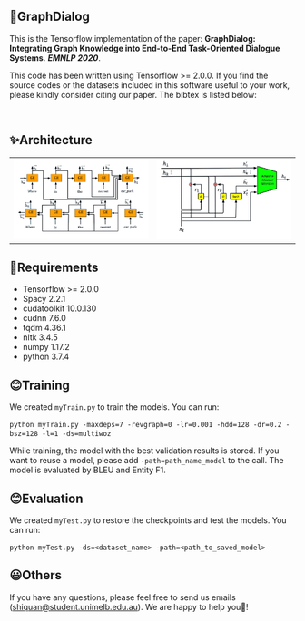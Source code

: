 ## :star2:GraphDialog

This is the Tensorflow implementation of the paper:
**GraphDialog: Integrating Graph Knowledge into End-to-End Task-Oriented Dialogue Systems**. ***EMNLP 2020***. 

This code has been written using Tensorflow >= 2.0.0. If you find the source codes or the datasets included in this software useful to your work, please kindly consider citing our paper. The bibtex is listed below:
<pre>

</pre>

## :sparkles:Architecture
<table>
    <tr>
        <td ><center><img src="img/Encoder_new.png" width="500"> </center></td>
        <td ><center><img src="img/GraphCell_new.png" width="500"> </center></td>
    </tr>
</table>


## :star2:Requirements
* Tensorflow >= 2.0.0
* Spacy 2.2.1
* cudatoolkit 10.0.130
* cudnn 7.6.0
* tqdm 4.36.1
* nltk 3.4.5
* numpy 1.17.2
* python 3.7.4


## :blush:Training
We created `myTrain.py` to train the models. You can run:
```console
python myTrain.py -maxdeps=7 -revgraph=0 -lr=0.001 -hdd=128 -dr=0.2 -bsz=128 -l=1 -ds=multiwoz
```
While training, the model with the best validation results is stored. If you want to reuse a model, please add `-path=path_name_model` to the call. The model is evaluated by BLEU and Entity F1.

## :blush:Evaluation
We created `myTest.py` to restore the checkpoints and test the models. You can run:
```console
python myTest.py -ds=<dataset_name> -path=<path_to_saved_model>
```


## :smiley:Others
If you have any questions, please feel free to send us emails (shiquan@student.unimelb.edu.au). We are happy to help you:sparkling_heart:!
